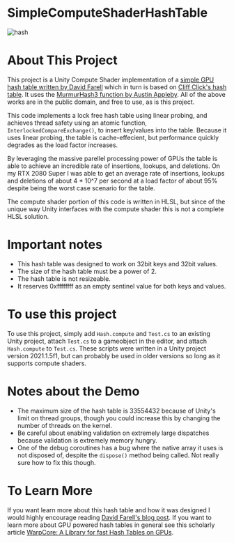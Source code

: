 # SimpleComputeShaderHashTable

![hash](https://user-images.githubusercontent.com/68340554/128619452-65042a29-9174-4a14-a0ba-efc0abb0f598.PNG)

# About This Project
This project is a Unity Compute Shader implementation of a [simple GPU hash table written by David Farell](https://github.com/nosferalatu/SimpleGPUHashTable) which in turn is based on [Cliff Click's hash table](https://preshing.com/20130605/the-worlds-simplest-lock-free-hash-table/). It uses the [MurmurHash3 function by Austin Appleby](https://github.com/aappleby/smhasher). All of the above works are in the public domain, and free to use, as is this project. 

This code implements a lock free hash table using linear probing, and achieves thread safety using an atomic function, `InterlockedCompareExchange()`, to insert key/values into the table. Because it uses linear probing, the table is cache-effecient, but performance quickly degrades as the load factor increases.

By leveraging the massive parellel processing power of GPUs the table is able to achieve an incredible rate of insertions, lookups, and deletions. On my RTX 2080 Super I was able to get an average rate of insertions, lookups and deletions of about 4 * 10^7 per second at a load factor of about 95% despite being the worst case scenario for the table.

The compute shader portion of this code is written in HLSL, but since of the unique way Unity interfaces with the compute shader this is not a complete HLSL solution.

# Important notes
* This hash table was designed to work on 32bit keys and 32bit values.
* The size of the hash table must be a power of 2. 
* The hash table is not resizeable. 
* It reserves 0xffffffff as an empty sentinel value for both keys and values.

# To use this project
To use this project, simply add `Hash.compute` and `Test.cs` to an existing Unity project, attach `Test.cs` to a gameobject in the editor, and attach `Hash.compute` to `Test.cs`. These scripts were written in a Unity project version 2021.1.5f1, but can probably be used in older versions so long as it supports compute shaders.    

# Notes about the Demo
* The maximum size of the hash table is 33554432 because of Unity's limit on thread groups, though you could increase this by changing the number of threads on the kernel.
* Be careful about enabling validation on extremely large dispatches because validation is extremely memory hungry.
* One of the debug coroutines has a bug where the native array it uses is not disposed of, despite the `dispose()` method being called. Not really sure how to fix this though.

# To Learn More
If you want learn more about this hash table and how it was designed I would highly encourage reading [David Farell's blog post](https://nosferalatu.com/SimpleGPUHashTable.html). If you want to learn more about GPU powered hash tables in general see this scholarly article [WarpCore: A Library for fast Hash Tables on GPUs](https://arxiv.org/pdf/2009.07914.pdf).

